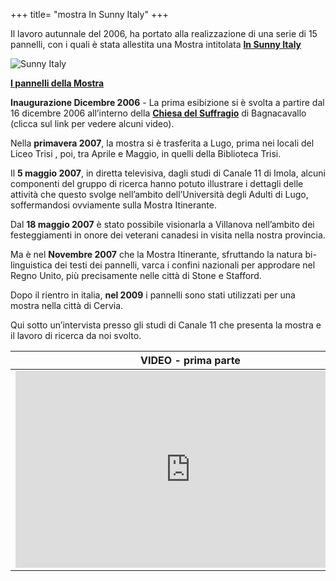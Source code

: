 +++
title= "mostra In Sunny Italy"
+++

<!-- img src="/images/files/sunnyitaly.jpg" WIDTH="100" HEIGHT="100" -->


Il lavoro autunnale del 2006, ha portato alla realizzazione di una serie di 15 pannelli, con i quali è stata allestita una Mostra intitolata   **[In Sunny Italy][sunny]**

![Sunny Italy](/images/files/sunnyitaly.jpg)

**[I pannelli della Mostra][pannelli]**
                                  
**Inaugurazione Dicembre 2006** - La prima esibizione si è svolta a partire dal 16 dicembre 2006 all’interno della   **[Chiesa del Suffragio][bagnacavallo]** di Bagnacavallo (clicca sul link per vedere alcuni video). 

Nella  **primavera 2007**, la mostra si è trasferita a Lugo, prima nei locali del Liceo Trisi , poi, tra Aprile e Maggio, in quelli della Biblioteca Trisi. 

Il **5 maggio 2007**, in diretta televisiva, dagli studi di Canale 11 di Imola, alcuni componenti del gruppo di ricerca hanno potuto illustrare i dettagli delle attività che questo svolge nell’ambito dell’Università degli Adulti di Lugo, soffermandosi ovviamente sulla Mostra Itinerante. 

Dal **18 maggio 2007** è stato possibile visionarla a Villanova nell’ambito dei festeggiamenti in onore dei veterani canadesi in visita nella nostra provincia.

Ma è nel  **Novembre  2007**  che la Mostra Itinerante, sfruttando la natura bi-linguistica dei testi dei pannelli, varca i confini nazionali per approdare nel Regno Unito, più precisamente nelle città di Stone e Stafford.

Dopo il rientro in italia, **nel 2009**  i pannelli sono stati utilizzati per una mostra nella città di Cervia.

Qui sotto un’intervista presso gli studi di Canale 11 che presenta la mostra e il lavoro di ricerca da noi svolto.




VIDEO - prima parte  | VIDEO - seconda parte
---------------------|----------------------------
<iframe width="560" height="315" src="https://www.youtube.com/embed/Z891Qm4asUI" frameborder="0" allowfullscreen></iframe> | <iframe width="560" height="315" src="https://www.youtube.com/embed/aF5_cbBl8bE" frameborder="0" allowfullscreen></iframe>



<!-- table >
  <tr>
       <td width="50%"> "VIDEO - Prima parte" </td>
       <td width="50%"> "VIDEO - Seconda parte" </td>
</tr>    
<br>
<tr>
       <td width="50%"> 
<iframe width="560" height="315" src="https://www.youtube.com/embed/Z891Qm4asUI" frameborder="0" allowfullscreen></iframe>
</td>
       <td width="50%" >
<iframe width="560" height="315" src="https://www.youtube.com/embed/aF5_cbBl8bE" frameborder="0" allowfullscreen></iframe>
</td>
   </tr>

 </table-->

[sunny]: /exhibitions/sunny-italy/
[bagnacavallo]: /exhibitions/bagnacavallo/
[pannelli]: /exhibitions/pannelli/